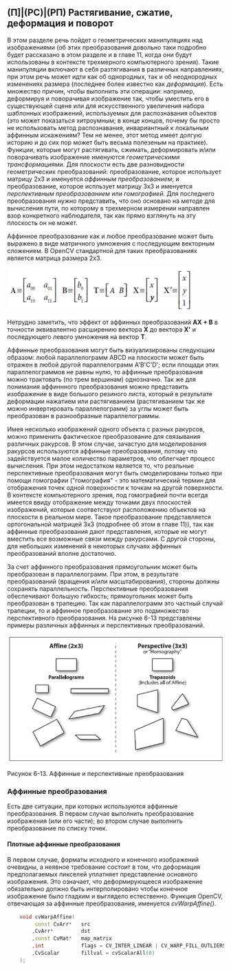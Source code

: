 ## (П]|(РС)|(РП) Растягивание, сжатие, деформация и поворот

В этом разделе речь пойдет о геометрических манипуляциях над изображениями (об этих преобразования довольно таки подробно будет рассказано в этом разделе и в главе 11, когда они будут использованы в контексте трехмерного компьютерного зрения). Такие манипуляции включают в себя разтягивания в различных направлениях, при этом речь может идти как об однородных, так и об неоднородных изменениях размера (последнее более известно как *деформация*). Есть множество причин, чтобы выполнить эти операции: например, деформируя и поворачивая изображение так, чтобы уместить его в существующей сцене или для искусственного увеличения набора шаблонных изображений, используемых для распознавания объектов (это может показаться хитроумным; в конце концов, почему бы просто не использовать метод распознавания, инвариантный к локальным аффинным искажениям? Тем не менее, этот метод имеет долгую историю и до сих пор может быть весьма полезеным на практике). Функции, которые могут растягивать, сжимать, деформировать и/или поворачивать изображение именуются *геометрическими трансформациями*. Для плоскости есть две разновидности геометрических преобразований: преобразование, которое использует матрицу 2x3 и именуется *аффинным преобразованием*; и преобразование, которое испльзует матрицу 3x3 и именуется *перспективным преобразованием* или *гомографией*. Для последнего преобразования нужно представить, что оно основано на методе для вычисления пути, по которому в трехмерном измерении направлен взор конкретного наблюдателя, так как прямо взглянуть на эту плоскость он не может.

Аффинное преобразование как и любое преобразование может быть выражено в виде матричного умножения с последующим векторным сложением. В OpenCV стандартной  для таких преобразованиях является матрица размера 2x3. 

![Формула 6-14 не найдена](Images/Frml_6_14.jpg)

Нетрудно заметить, что эффект от аффинных преобразований **AX + B** в точности эквивалентно расширению вектора **X** до вектора **X'** и последующего левого умножения на вектор **T**. 

Аффинные преобразования могут быть визуализированы следующим образом: любой параллелограмм ABCD на плоскости может быть отражен в любой другой параллелограмм A'B'C'D'; если площади этих параллелограммов не равны нулю, то аффинные преобразования можно трактовать (по трем вершинам) однозначно. Так же для понимания аффиннного преобразования можно представить изображение в виде большого резиного листа, который в результате деформации нажатием или растягиванием (растягиванием так же можно инвертировать параллелограмм) за углы может быть преобразован в разнообразные параллелограммы. 

Имея несколько изображений одного объекта с разных ракурсов, можно применить фактическое преобразование для связывания различных ракурсов. В этом случае, зачастую для моделирования ракурсов используются аффинные преобразования, потому что задействуется малое количество параметров, что облегчает процесс вычисления. При этом недостатком является то, что реальные перспективные преобразования могут быть смоделированы только при помощи гомографии ("гомография" - это математический термин для отображения точек одной поверхности к точкам на другой поверхности. В контексте компьютерного зрения, под гомографией почти всегда имеется ввиду отображение между точками двух плоскостей изображений, которые соответствуют расположению объектов на плоскости в реальном мире. Такое преобразование представляется ортогональной матрицей 3x3 (подробнее об этом в главе 11)), так как аффинные преобразования дают представления, которые не могут вместить все возможные связи между ракурсами. С другой стороны, для небольших изменений в некоторых случаях аффинных преобразований вполне достаточно. 

За счет аффинного преобразования прямоугольник может быть преобразован в параллелограмм. При этом, в результате преобразований (вращения и/или масштабирования), стороны должны сохранять параллельность. Перспективные преобразования обеспечивают большую гибкость; прямоугольник может быть преобразован в трапецию. Так как параллелограмм это частный случай трапеции, то и аффинное преобразование это подмножество перспективного преобразования. На рисунке 6-13 представлены примеры различных аффинных и перспективных преобразований.

![Рисунок 6-13 не найден](Images/Pic_6_13.jpg)

Рисунок 6-13. Аффинные и перспективные преобразования

### Аффинные преобразования

Есть две ситуации, при которых используются аффинные преобразования. В первом случае выполнить преобразование изображения (или его части); во втором случае выполнить преобразование по списку точек.

#### Плотные аффинные преобразования

В первом случае, форматы исходного и конечного изображений очевидны, а неявное требование состоит в том, что деформация предполагаемых пикселей уплатняет представление основного изображения. Это означает, что деформирующееся изображение обязательно должно быть интерполировано чтобы конечное изображение было гладким и выглядело естественно. Функция OpenCV, отвечающая за аффинные преобразования, именуется *cvWarpAffine()*.

```cpp
	void cvWarpAffine(
		 const CvArr* 	src
		,CvArr* 		dst
		,const CvMat* 	map_matrix
		,int 			flags = CV_INTER_LINEAR | CV_WARP_FILL_OUTLIERS
		,CvScalar 		fillval = cvScalarAll(0)
	);
```

